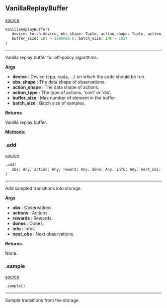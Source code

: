#


## VanillaReplayBuffer
[source](https://github.com/BellmanProject/Hsuanwu/blob/main/hsuanwu/xploit/storage/vanilla_replay_buffer.py/#L6)
```python 
VanillaReplayBuffer(
   device: torch.device, obs_shape: Tuple, action_shape: Tuple, action_type: str,
   buffer_size: int = 1000000.0, batch_size: int = 1024
)
```


---
Vanilla replay buffer for off-policy algorithms.


**Args**

* **device**  : Device (cpu, cuda, ...) on which the code should be run.
* **obs_shape**  : The data shape of observations.
* **action_shape**  : The data shape of actions.
* **action_type**  : The type of actions, 'cont' or 'dis'.
* **buffer_size**  : Max number of element in the buffer.
* **batch_size**  : Batch size of samples.


**Returns**

Vanilla replay buffer.


**Methods:**


### .add
[source](https://github.com/BellmanProject/Hsuanwu/blob/main/hsuanwu/xploit/storage/vanilla_replay_buffer.py/#L55)
```python
.add(
   obs: Any, action: Any, reward: Any, done: Any, info: Any, next_obs: Any
)
```

---
Add sampled transitions into storage.


**Args**

* **obs**  : Observations.
* **actions**  : Actions.
* **rewards**  : Rewards.
* **dones**  : Dones.
* **info**  : Infos.
* **next_obs**  : Next observations.


**Returns**

None.

### .sample
[source](https://github.com/BellmanProject/Hsuanwu/blob/main/hsuanwu/xploit/storage/vanilla_replay_buffer.py/#L79)
```python
.sample()
```

---
Sample transitions from the storage.

